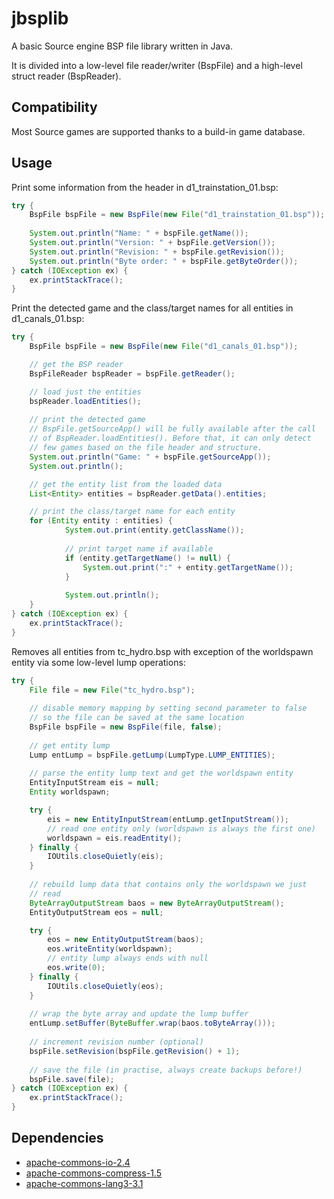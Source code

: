 jbsplib
=======

A basic Source engine BSP file library written in Java.

It is divided into a low-level file reader/writer (BspFile) and a high-level struct reader (BspReader).

Compatibility
-------------

Most Source games are supported thanks to a build-in game database.

Usage
-----

Print some information from the header in d1_trainstation_01.bsp:

```java
try {
	BspFile bspFile = new BspFile(new File("d1_trainstation_01.bsp"));
	
	System.out.println("Name: " + bspFile.getName());
	System.out.println("Version: " + bspFile.getVersion());
	System.out.println("Revision: " + bspFile.getRevision());
	System.out.println("Byte order: " + bspFile.getByteOrder());
} catch (IOException ex) {
	ex.printStackTrace();
}
```


Print the detected game and the class/target names for all entities in d1_canals_01.bsp:

```java
try {
	BspFile bspFile = new BspFile(new File("d1_canals_01.bsp"));

	// get the BSP reader
	BspFileReader bspReader = bspFile.getReader();

	// load just the entities
	bspReader.loadEntities();
	
	// print the detected game
	// BspFile.getSourceApp() will be fully available after the call
	// of BspReader.loadEntities(). Before that, it can only detect
	// few games based on the file header and structure.
	System.out.println("Game: " + bspFile.getSourceApp());
	System.out.println();

	// get the entity list from the loaded data
	List<Entity> entities = bspReader.getData().entities;

	// print the class/target name for each entity
	for (Entity entity : entities) {
			System.out.print(entity.getClassName());
			
			// print target name if available
			if (entity.getTargetName() != null) {
				System.out.print(":" + entity.getTargetName());
			}
			
			System.out.println();
	}
} catch (IOException ex) {
	ex.printStackTrace();
}
```

Removes all entities from tc_hydro.bsp with exception of the worldspawn entity via some low-level lump operations:

```java
try {
	File file = new File("tc_hydro.bsp");
	
	// disable memory mapping by setting second parameter to false
	// so the file can be saved at the same location
	BspFile bspFile = new BspFile(file, false);
	
	// get entity lump
	Lump entLump = bspFile.getLump(LumpType.LUMP_ENTITIES);
	
	// parse the entity lump text and get the worldspawn entity
	EntityInputStream eis = null;
	Entity worldspawn;

	try {
		eis = new EntityInputStream(entLump.getInputStream());
		// read one entity only (worldspawn is always the first one)
		worldspawn = eis.readEntity();
	} finally {
		IOUtils.closeQuietly(eis);
	}
	
	// rebuild lump data that contains only the worldspawn we just
	// read
	ByteArrayOutputStream baos = new ByteArrayOutputStream();
	EntityOutputStream eos = null;

	try {
		eos = new EntityOutputStream(baos);
		eos.writeEntity(worldspawn);
		// entity lump always ends with null
		eos.write(0);
	} finally {
		IOUtils.closeQuietly(eos);
	}
	
	// wrap the byte array and update the lump buffer
	entLump.setBuffer(ByteBuffer.wrap(baos.toByteArray()));
	
	// increment revision number (optional)
	bspFile.setRevision(bspFile.getRevision() + 1);
	
	// save the file (in practise, always create backups before!)
	bspFile.save(file);
} catch (IOException ex) {
	ex.printStackTrace();
}
```

Dependencies
------------

* [apache-commons-io-2.4](http://commons.apache.org/io/)
* [apache-commons-compress-1.5](http://commons.apache.org/compress/)
* [apache-commons-lang3-3.1](http://commons.apache.org/cli/)